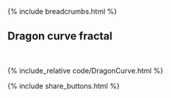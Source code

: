 {% include breadcrumbs.html %}

## Dragon curve fractal
<div class="header_line"><br/></div>

{% include_relative code/DragonCurve.html %}

<p style="clear: both;"></p>

{% include share_buttons.html %}